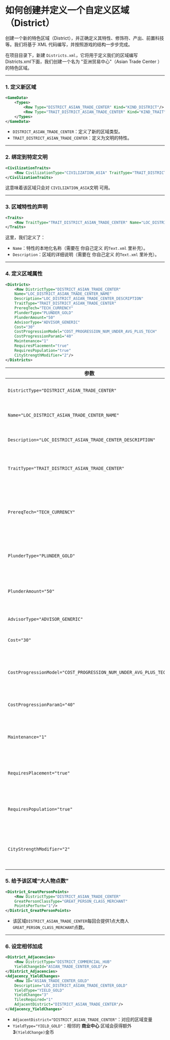 # 如何创建并定义一个自定义区域（District）

创建一个新的特色区域（District），并正确定义其特性、修饰符、产出、前置科技等。我们将基于 XML 代码编写，并按照游戏的结构一步步完成。 

在项目目录下，新建 `Districts.xml`，它将用于定义我们的区域编写 Districts.xml下面，我们创建一个名为 "亚洲贸易中心"（Asian Trade Center ）的特色区域。

---

### **1. 定义新区域**

```xml
<GameData> 
    <Types> 
        <Row Type="DISTRICT_ASIAN_TRADE_CENTER" Kind="KIND_DISTRICT"/> 
        <Row Type="TRAIT_DISTRICT_ASIAN_TRADE_CENTER" Kind="KIND_TRAIT"/> 
    </Types> 
</GameData>
```

- `DISTRICT_ASIAN_TRADE_CENTER`：定义了新的区域类型。
- `TRAIT_DISTRICT_ASIAN_TRADE_CENTER`：定义为文明的特性。

---

### **2. 绑定到特定文明**

```xml
<CivilizationTraits> 
    <Row CivilizationType="CIVILIZATION_ASIA" TraitType="TRAIT_DISTRICT_ASIAN_TRADE_CENTER"/> 
</CivilizationTraits>
```

这意味着该区域只会对 `CIVILIZATION_ASIA`文明 可用。

---

### **3. 区域特性的声明**

```xml
<Traits> 
    <Row TraitType="TRAIT_DISTRICT_ASIAN_TRADE_CENTER" Name="LOC_DISTRICT_ASIAN_TRADE_CENTER_NAME" Description="LOC_DISTRICT_ASIAN_TRADE_CENTER_DESCRIPTION"/> 
</Traits>
```

这里，我们定义了：

- `Name`：特性的本地化名称（需要在 你自己定义 的`Text.xml` 里补充）。
- `Description`：区域的详细说明（需要在 你自己定义 的`Text.xml` 里补充）。

---

### **4. 定义区域属性**

```xml
<Districts> 
    <Row DistrictType="DISTRICT_ASIAN_TRADE_CENTER" 
    Name="LOC_DISTRICT_ASIAN_TRADE_CENTER_NAME" 
    Description="LOC_DISTRICT_ASIAN_TRADE_CENTER_DESCRIPTION" 
    TraitType="TRAIT_DISTRICT_ASIAN_TRADE_CENTER" 
    PrereqTech="TECH_CURRENCY" 
    PlunderType="PLUNDER_GOLD" 
    PlunderAmount="50" 
    AdvisorType="ADVISOR_GENERIC" 
    Cost="30" 
    CostProgressionModel="COST_PROGRESSION_NUM_UNDER_AVG_PLUS_TECH" 
    CostProgressionParam1="40" 
    Maintenance="1" 
    RequiresPlacement="true" 
    RequiresPopulation="true" 
    CityStrengthModifier="2"/> 
</Districts>
```

| 参数                                                                | 作用              |
| ----------------------------------------------------------------- | --------------- |
| `DistrictType="DISTRICT_ASIAN_TRADE_CENTER"`                      | 区域的唯一 ID        |
| `Name="LOC_DISTRICT_ASIAN_TRADE_CENTER_NAME"`                     | 本地化名称           |
| `Description="LOC_DISTRICT_ASIAN_TRADE_CENTER_DESCRIPTION"`       | 本地化描述           |
| `TraitType="TRAIT_DISTRICT_ASIAN_TRADE_CENTER"`                   | 绑定区域的特性         |
| `PrereqTech="TECH_CURRENCY"`                                      | 需要研究“货币”科技后才能解锁 |
| `PlunderType="PLUNDER_GOLD"`                                      | 掠夺时奖励金币         |
| `PlunderAmount="50"`                                              | 掠夺时获得 50 金币     |
| `AdvisorType="ADVISOR_GENERIC"`                                   | 顾问类型            |
| `Cost="30"`                                                       | 初始建造成本          |
| `CostProgressionModel="COST_PROGRESSION_NUM_UNDER_AVG_PLUS_TECH"` | 成本随游戏进程增长       |
| `CostProgressionParam1="40"`                                      | 成本增长参数          |
| `Maintenance="1"`                                                 | 维护费用为 1 金币/回合   |
| `RequiresPlacement="true"`                                        | 需要在地图上放置        |
| `RequiresPopulation="true"`                                       | 需要足够人口才能建造      |
| `CityStrengthModifier="2"`                                        | 使城市战斗力提高 2 点    |

### **5. 给予该区域“大人物点数”**

```xml
<District_GreatPersonPoints> 
    <Row DistrictType="DISTRICT_ASIAN_TRADE_CENTER" 
    GreatPersonClassType="GREAT_PERSON_CLASS_MERCHANT" 
    PointsPerTurn="1"/> 
</District_GreatPersonPoints>
```

- 该区域`DISTRICT_ASIAN_TRADE_CENTER`每回合提供1点大商人`GREAT_PERSON_CLASS_MERCHANT`点数。

---

### **6. 设定相邻加成**

```xml
<District_Adjacencies> 
    <Row DistrictType="DISTRICT_COMMERCIAL_HUB" 
    YieldChangeId="ASIAN_TRADE_CENTER_GOLD"/> 
</District_Adjacencies>
<Adjacency_YieldChanges> 
    <Row ID="ASIAN_TRADE_CENTER_GOLD" 
    Description="LOC_DISTRICT_ASIAN_TRADE_CENTER_GOLD" 
    YieldType="YIELD_GOLD" 
    YieldChange="3" 
    TilesRequired="1" 
    AdjacentDistrict="DISTRICT_ASIAN_TRADE_CENTER"/> 
</Adjacency_YieldChanges>`
```

- `AdjacentDistrict="DISTRICT_ASIAN_TRADE_CENTER"`：对应的区域变量
- `YieldType="YIELD_GOLD"`：相邻的 **商业中心** 区域会获得额外 **3**`(YieldChange)`金币
